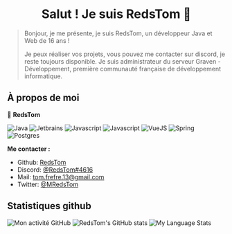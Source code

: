 <h1 align="center">Salut ! Je suis RedsTom 👋</h1>
<p>
</p>

> Bonjour, je me présente, je suis RedsTom, un développeur Java et Web de 16 ans !
> 
> Je peux réaliser vos projets, vous pouvez me contacter sur discord, je reste toujours disponible. Je suis administrateur du serveur Graven - Développement, première communauté française de développement informatique.

## À propos de moi

👤 **RedsTom**

![Java](https://shields.io/badge/-Java-grey?style=for-the-badge&logo=intellijidea)
![Jetbrains](https://shields.io/badge/-IDE%20Jetbrains-grey?style=for-the-badge&logo=jetbrains)
![Javascript](https://shields.io/badge/-Javascript-grey?style=for-the-badge&logo=javascript)
![Javascript](https://shields.io/badge/-Typescript-white?style=for-the-badge&logo=typescript)
![VueJS](https://shields.io/badge/-VueJS-white?style=for-the-badge&logo=vuedotjs)
![Spring](https://shields.io/badge/-Spring-white?style=for-the-badge&logo=spring)
![Postgres](https://shields.io/badge/-Postgresql-white?style=for-the-badge&logo=postgresql)

  **Me contacter :**
* Github: [RedsTom](https://github.com/RedsTom)
* Discord: [@RedsTom#4616](https://discord.com/users/723471302123323434)
* Mail: [tom.frefre.13@gmail.com](mailto:tom.frefre.13@gmail.com)
* Twitter: [@MRedsTom](https://twitter.com/MRedsTom)


## Statistiques github
![Mon activité GitHub](https://activity-graph.herokuapp.com/graph?username=RedsTom&theme=react-dark)
![RedsTom's GitHub stats](https://github-readme-stats.vercel.app/api?username=RedsTom&show_icons=true&theme=github_dark)
![My Language Stats](https://github-readme-stats.vercel.app/api/top-langs/?username=RedsTom&langs_count=5&theme=github_dark)
